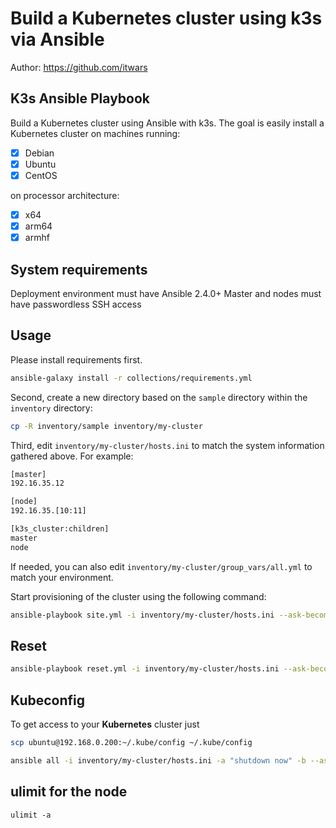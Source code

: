 # Build a Kubernetes cluster using k3s via Ansible

Author: <https://github.com/itwars>

## K3s Ansible Playbook

Build a Kubernetes cluster using Ansible with k3s. The goal is easily install a Kubernetes cluster on machines running:

- [X] Debian
- [X] Ubuntu
- [X] CentOS

on processor architecture:

- [X] x64
- [X] arm64
- [X] armhf

## System requirements

Deployment environment must have Ansible 2.4.0+
Master and nodes must have passwordless SSH access

## Usage

Please install requirements first.

```bash
ansible-galaxy install -r collections/requirements.yml
```

Second, create a new directory based on the `sample` directory within the `inventory` directory:

```bash
cp -R inventory/sample inventory/my-cluster
```

Third, edit `inventory/my-cluster/hosts.ini` to match the system information gathered above. For example:

```bash
[master]
192.16.35.12

[node]
192.16.35.[10:11]

[k3s_cluster:children]
master
node
```

If needed, you can also edit `inventory/my-cluster/group_vars/all.yml` to match your environment.

Start provisioning of the cluster using the following command:

```bash
ansible-playbook site.yml -i inventory/my-cluster/hosts.ini --ask-become-pass
```

## Reset

```bash
ansible-playbook reset.yml -i inventory/my-cluster/hosts.ini --ask-become-pass
```

## Kubeconfig

To get access to your **Kubernetes** cluster just

```bash
scp ubuntu@192.168.0.200:~/.kube/config ~/.kube/config
```

```bash
ansible all -i inventory/my-cluster/hosts.ini -a "shutdown now" -b --ask-become-pass
```

## ulimit for the node

```
ulimit -a
```
